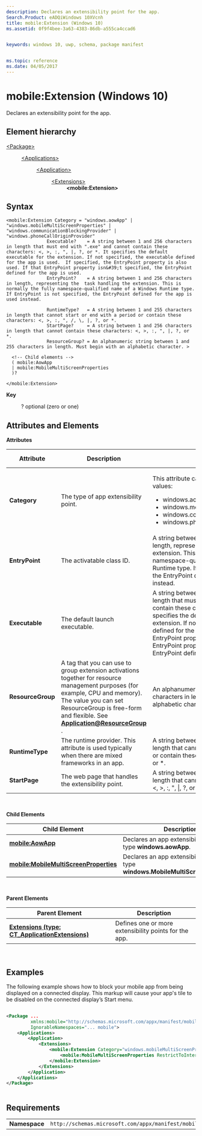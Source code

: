 ```yaml
---
description: Declares an extensibility point for the app.
Search.Product: eADQiWindows 10XVcnh
title: mobile:Extension (Windows 10)
ms.assetid: 0f9f4bee-3a63-4383-86db-a555ca4ccad6


keywords: windows 10, uwp, schema, package manifest


ms.topic: reference
ms.date: 04/05/2017
---
```


# mobile:Extension (Windows 10)


Declares an extensibility point for the app.

## Element hierarchy

<dl>
<dt><a href="element-package.md">&lt;Package&gt;</a></dt>
<dd>
<dl>
<dt><a href="element-applications.md">&lt;Applications&gt;</a></dt>
<dd>
<dl>
<dt><a href="element-application.md">&lt;Application&gt;</a></dt>
<dd>
<dl>
<dt><a href="element-1-extensions.md">&lt;Extensions&gt;</a></dt>
<dd><b>&lt;mobile:Extension&gt;</b></dd>
</dl>
</dd>
</dl>
</dd>
</dl>
</dd>
</dl>

## Syntax


```
<mobile:Extension Category = "windows.aowApp" | "windows.mobileMultiScreenProperties" | "windows.communicationBlockingProvider" | "windows.phoneCallOriginProvider"
               Executable?    = A string between 1 and 256 characters in length that must end with ".exe" and cannot contain these characters: <, >, :, ", |, ?, or *. It specifies the default executable for the extension. If not specified, the executable defined for the app is used.  If specified, the EntryPoint property is also used. If that EntryPoint property isn&#39;t specified, the EntryPoint defined for the app is used.
               EntryPoint?    = A string between 1 and 256 characters in length, representing the  task handling the extension. This is normally the fully namespace-qualified name of a Windows Runtime type.
If EntryPoint is not specified, the EntryPoint defined for the app is used instead.

               RuntimeType?   = A string between 1 and 255 characters in length that cannot start or end with a period or contain these characters: <, >, :, ", /, \, |, ?, or *.
               StartPage?     = A string between 1 and 256 characters in length that cannot contain these characters: <, >, :, ", |, ?, or *.
               ResourceGroup? = An alphanumeric string between 1 and 255 characters in length. Must begin with an alphabetic character. >

  <!-- Child elements -->
  ( mobile:AowApp
  | mobile:MobileMultiScreenProperties
  )?

</mobile:Extension>
```

**Key**

          ? optional (zero or one)

## Attributes and Elements


**Attributes**

<table>
<colgroup>
<col width="20%" />
<col width="20%" />
<col width="20%" />
<col width="20%" />
<col width="20%" />
</colgroup>
<thead>
<tr class="header">
<th>Attribute</th>
<th>Description</th>
<th>Data type</th>
<th>Required</th>
<th>Default value</th>
</tr>
</thead>
<tbody>
<tr class="odd">
<td><strong>Category</strong></td>
<td>The type of app extensibility point.</td>
<td><p>This attribute can have one of the following values:</p>
<ul>
<li>windows.aowApp</li>
<li>windows.mobileMultiScreenProperties</li>
<li>windows.communicationBlockingProvider</li>
<li>windows.phoneCallOriginProvider</li>
</ul></td>
<td>Yes</td>
<td></td>
</tr>
<tr class="even">
<td><strong>EntryPoint</strong></td>
<td>The activatable class ID.</td>
<td>A string between 1 and 256 characters in length, representing the task handling the extension. This is normally the fully namespace-qualified name of a Windows Runtime type. If EntryPoint is not specified, the EntryPoint defined for the app is used instead.</td>
<td>No</td>
<td></td>
</tr>
<tr class="odd">
<td><strong>Executable</strong></td>
<td>The default launch executable.</td>
<td>A string between 1 and 256 characters in length that must end with &quot;.exe&quot; and cannot contain these characters: &lt;, &gt;, :, &quot;, |, ?, or *. It specifies the default executable for the extension. If not specified, the executable defined for the app is used. If specified, the EntryPoint property is also used. If that EntryPoint property isn't specified, the EntryPoint defined for the app is used.</td>
<td>No</td>
<td></td>
</tr>
<tr class="even">
<td><strong>ResourceGroup</strong></td>
<td>A tag that you can use to group extension activations together for resource management purposes (for example, CPU and memory). The value you can set ResourceGroup is free-form and flexible. See <a href="element-application.md"><strong>Application@ResourceGroup</strong></a> .</td>
<td>An alphanumeric string between 1 and 255 characters in length. Must begin with an alphabetic character.</td>
<td>No</td>
<td></td>
</tr>
<tr class="odd">
<td><strong>RuntimeType</strong></td>
<td>The runtime provider. This attribute is used typically when there are mixed frameworks in an app.</td>
<td>A string between 1 and 255 characters in length that cannot start or end with a period or contain these characters: &lt;, &gt;, :, &quot;, /, \, |, ?, or *.</td>
<td>No</td>
<td></td>
</tr>
<tr class="even">
<td><strong>StartPage</strong></td>
<td>The web page that handles the extensibility point.</td>
<td>A string between 1 and 256 characters in length that cannot contain these characters: &lt;, &gt;, :, &quot;, |, ?, or *.</td>
<td>No</td>
<td></td>
</tr>
</tbody>
</table>

 

**Child Elements**

| Child Element                                                                                   | Description                                                                          |
|-------------------------------------------------------------------------------------------------|--------------------------------------------------------------------------------------|
| [**mobile:AowApp**](element-mobile-aowapp-manual.md)                                           | Declares an app extensibility point of type **windows.aowApp**.                      |
| [**mobile:MobileMultiScreenProperties**](element-mobile-mobilemultiscreenproperties-manual.md) | Declares an app extensibility point of type **windows.MobileMultiScreenProperties**. |

 

**Parent Elements**

| Parent Element                                                               | Description                                           |
|------------------------------------------------------------------------------|-------------------------------------------------------|
| [**Extensions (type: CT_ApplicationExtensions)**](element-1-extensions.md) | Defines one or more extensibility points for the app. |

 

## Examples


The following example shows how to block your mobile app from being displayed on a connected display. This markup will cause your app's tile to be disabled on the connected display’s Start menu.

```XML
                    
<Package ...
         xmlns:mobile="http://schemas.microsoft.com/appx/manifest/mobile/windows10"
         IgnorableNamespaces="... mobile">
    <Applications>
        <Application>
            <Extensions>
                <mobile:Extension Category="windows.mobileMultiScreenProperties">
                    <mobile:MobileMultiScreenProperties RestrictToInternalScreen="true"/>
                </mobile:Extension>
            </Extensions>
        </Application>
    </Applications>
</Package>
                
```

## Requirements


|               |                                                             |
|---------------|-------------------------------------------------------------|
| **Namespace** | `http://schemas.microsoft.com/appx/manifest/mobile/windows10` |

 

 

 



